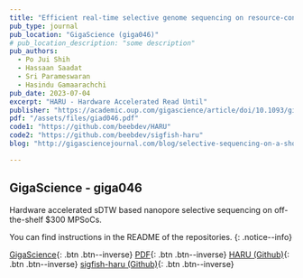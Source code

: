 ```yaml
---
title: "Efficient real-time selective genome sequencing on resource-constrained devices"
pub_type: journal
pub_location: "GigaScience (giga046)"
# pub_location_description: "some description"
pub_authors:
  - Po Jui Shih
  - Hassaan Saadat
  - Sri Parameswaran
  - Hasindu Gamaarachchi
pub_date: 2023-07-04
excerpt: "HARU - Hardware Accelerated Read Until"
publisher: "https://academic.oup.com/gigascience/article/doi/10.1093/gigascience/giad046/7217084"
pdf: "/assets/files/giad046.pdf"
code1: "https://github.com/beebdev/HARU"
code2: "https://github.com/beebdev/sigfish-haru"
blog: "http://gigasciencejournal.com/blog/selective-sequencing-on-a-shoestring-the-300-haru-system/"

---
```


## GigaScience - giga046

<!-- ## "Efficient real-time selective genome sequencing on resource-constrained devices." -->

Hardware accelerated sDTW based nanopore selective sequencing on off-the-shelf $300 MPSoCs.

You can find instructions in the README of the repositories.
{: .notice--info}

[GigaScience](https://academic.oup.com/gigascience/article/doi/10.1093/gigascience/giad046/7217084?login=false){: .btn .btn--inverse}
[PDF](/assets/files/giad046.pdf){: .btn .btn--inverse}
[HARU (Github)](https://github.com/beebdev/HARU){: .btn .btn--inverse}
[sigfish-haru (Github)](https://github.com/beebdev/sigfish-haru){: .btn .btn--inverse}
